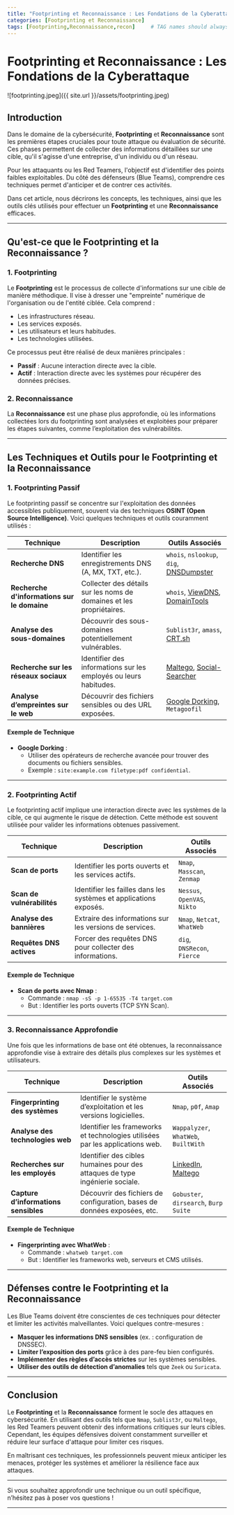 ```yaml
---
title: "Footprinting et Reconnaissance : Les Fondations de la Cyberattaque"
categories: [Footprinting et Reconnaissance]
tags: [Footprinting,Reconnaissance,recon]     # TAG names should always be lowercase
---
```




# Footprinting et Reconnaissance : Les Fondations de la Cyberattaque

![footprinting.jpeg]({{ site.url }}/assets/footprinting.jpeg)

## Introduction

Dans le domaine de la cybersécurité, **Footprinting** et **Reconnaissance** sont les premières étapes cruciales pour toute attaque ou évaluation de sécurité. Ces phases permettent de collecter des informations détaillées sur une cible, qu'il s'agisse d'une entreprise, d'un individu ou d'un réseau. 

Pour les attaquants ou les Red Teamers, l'objectif est d'identifier des points faibles exploitables. Du côté des défenseurs (Blue Teams), comprendre ces techniques permet d'anticiper et de contrer ces activités.

Dans cet article, nous décrirons les concepts, les techniques, ainsi que les outils clés utilisés pour effectuer un **Footprinting** et une **Reconnaissance** efficaces.

---

## Qu'est-ce que le Footprinting et la Reconnaissance ?

### 1. Footprinting

Le **Footprinting** est le processus de collecte d'informations sur une cible de manière méthodique. Il vise à dresser une "empreinte" numérique de l'organisation ou de l'entité ciblée. Cela comprend :
- Les infrastructures réseau.
- Les services exposés.
- Les utilisateurs et leurs habitudes.
- Les technologies utilisées.

Ce processus peut être réalisé de deux manières principales :
- **Passif** : Aucune interaction directe avec la cible.
- **Actif** : Interaction directe avec les systèmes pour récupérer des données précises.

### 2. Reconnaissance

La **Reconnaissance** est une phase plus approfondie, où les informations collectées lors du footprinting sont analysées et exploitées pour préparer les étapes suivantes, comme l’exploitation des vulnérabilités.

---

## Les Techniques et Outils pour le Footprinting et la Reconnaissance

### 1. Footprinting Passif

Le footprinting passif se concentre sur l'exploitation des données accessibles publiquement, souvent via des techniques **OSINT (Open Source Intelligence)**. Voici quelques techniques et outils couramment utilisés :

| **Technique**                  | **Description**                                                                 | **Outils Associés**                                                                 |
|--------------------------------|---------------------------------------------------------------------------------|-------------------------------------------------------------------------------------|
| **Recherche DNS**              | Identifier les enregistrements DNS (A, MX, TXT, etc.).                          | `whois`, `nslookup`, `dig`, [DNSDumpster](https://dnsdumpster.com)                 |
| **Recherche d'informations sur le domaine** | Collecter des détails sur les noms de domaines et les propriétaires.          | `whois`, [ViewDNS](https://viewdns.info), [DomainTools](https://www.domaintools.com) |
| **Analyse des sous-domaines**  | Découvrir des sous-domaines potentiellement vulnérables.                        | `Sublist3r`, `amass`, [CRT.sh](https://crt.sh)                                     |
| **Recherche sur les réseaux sociaux** | Identifier des informations sur les employés ou leurs habitudes.               | [Maltego](https://www.maltego.com), [Social-Searcher](https://www.social-searcher.com) |
| **Analyse d’empreintes sur le web** | Découvrir des fichiers sensibles ou des URL exposées.                          | [Google Dorking](https://www.exploit-db.com/google-hacking-database), `Metagoofil` |

#### Exemple de Technique
- **Google Dorking** : 
  - Utiliser des opérateurs de recherche avancée pour trouver des documents ou fichiers sensibles. 
  - Exemple : `site:example.com filetype:pdf confidential`.

---

### 2. Footprinting Actif

Le footprinting actif implique une interaction directe avec les systèmes de la cible, ce qui augmente le risque de détection. Cette méthode est souvent utilisée pour valider les informations obtenues passivement.

| **Technique**                  | **Description**                                                                 | **Outils Associés**                                                                 |
|--------------------------------|---------------------------------------------------------------------------------|-------------------------------------------------------------------------------------|
| **Scan de ports**              | Identifier les ports ouverts et les services actifs.                            | `Nmap`, `Masscan`, `Zenmap`                                                        |
| **Scan de vulnérabilités**     | Identifier les failles dans les systèmes et applications exposés.               | `Nessus`, `OpenVAS`, `Nikto`                                                       |
| **Analyse des bannières**      | Extraire des informations sur les versions de services.                         | `Nmap`, `Netcat`, `WhatWeb`                                                        |
| **Requêtes DNS actives**       | Forcer des requêtes DNS pour collecter des informations.                        | `dig`, `DNSRecon`, `Fierce`                                                        |

#### Exemple de Technique
- **Scan de ports avec Nmap** :
  - Commande : `nmap -sS -p 1-65535 -T4 target.com`
  - But : Identifier les ports ouverts (TCP SYN Scan).

---

### 3. Reconnaissance Approfondie

Une fois que les informations de base ont été obtenues, la reconnaissance approfondie vise à extraire des détails plus complexes sur les systèmes et utilisateurs.

| **Technique**                  | **Description**                                                                 | **Outils Associés**                                                                 |
|--------------------------------|---------------------------------------------------------------------------------|-------------------------------------------------------------------------------------|
| **Fingerprinting des systèmes**| Identifier le système d’exploitation et les versions logicielles.               | `Nmap`, `p0f`, `Amap`                                                              |
| **Analyse des technologies web** | Identifier les frameworks et technologies utilisées par les applications web.  | `Wappalyzer`, `WhatWeb`, `BuiltWith`                                               |
| **Recherches sur les employés**| Identifier des cibles humaines pour des attaques de type ingénierie sociale.    | [LinkedIn](https://linkedin.com), [Maltego](https://www.maltego.com)               |
| **Capture d’informations sensibles** | Découvrir des fichiers de configuration, bases de données exposées, etc.      | `Gobuster`, `dirsearch`, `Burp Suite`                                              |

#### Exemple de Technique
- **Fingerprinting avec WhatWeb** :
  - Commande : `whatweb target.com`
  - But : Identifier les frameworks web, serveurs et CMS utilisés.

---

## Défenses contre le Footprinting et la Reconnaissance

Les Blue Teams doivent être conscientes de ces techniques pour détecter et limiter les activités malveillantes. Voici quelques contre-mesures :
- **Masquer les informations DNS sensibles** (ex. : configuration de DNSSEC).
- **Limiter l’exposition des ports** grâce à des pare-feu bien configurés.
- **Implémenter des règles d’accès strictes** sur les systèmes sensibles.
- **Utiliser des outils de détection d’anomalies** tels que `Zeek` ou `Suricata`.

---

## Conclusion

Le **Footprinting** et la **Reconnaissance** forment le socle des attaques en cybersécurité. En utilisant des outils tels que `Nmap`, `Sublist3r`, ou `Maltego`, les Red Teamers peuvent obtenir des informations critiques sur leurs cibles. Cependant, les équipes défensives doivent constamment surveiller et réduire leur surface d'attaque pour limiter ces risques.

En maîtrisant ces techniques, les professionnels peuvent mieux anticiper les menaces, protéger les systèmes et améliorer la résilience face aux attaques.

---

Si vous souhaitez approfondir une technique ou un outil spécifique, n’hésitez pas à poser vos questions !

---
